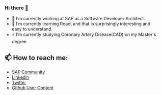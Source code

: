 ### Hi there 👋

- 🔭 I’m currently working at SAP as a Software Developer Architect.
- 🌱 I’m currently learning React and that is surprisingly interesting and easy to understand.
- ⚡ I’m currently studying Coronary Artery Disease(CAD) on my Master's degree.

## 📫 How to reach me:
- [SAP Community](https://people.sap.com/samuel.armbrust)
- [Linkedin](https://www.linkedin.com/in/armbrustsamuel/)
- [Twitter](https://twitter.com/ArmbrustSamuel)
- [Github User Content](https://armbrustsamuel.github.io/)

<!--
**armbrustsamuel/armbrustsamuel** is a ✨ _special_ ✨ repository because its `README.md` (this file) appears on your GitHub profile.

Here are some ideas to get you started:

- 🔭 I’m currently working on ...
- 🌱 I’m currently learning ...
- 👯 I’m looking to collaborate on ...
- 🤔 I’m looking for help with ...
- 💬 Ask me about ...
- 📫 How to reach me: ...
- 😄 Pronouns: ...
- ⚡ Fun fact: ...
-->

